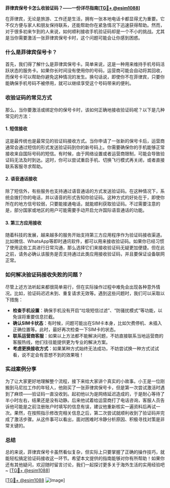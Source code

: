 **菲律宾保号卡怎么收验证码？——一份详尽指南[[TG💪+ @esim1088](https://t.me/s/esim1088)]**

在菲律宾，无论是旅游、工作还是生活，拥有一张本地电话卡都显得尤为重要。它不仅方便与家人和朋友保持联系，还能帮助你在紧急情况下迅速获得帮助。然而，对于很多初来乍到的人来说，如何顺利接收手机验证码却是一个不小的挑战。尤其是当你需要激活一张菲律宾保号卡时，这个问题可能会让你感到困惑。

### 什么是菲律宾保号卡？

首先，我们得了解什么是菲律宾保号卡。简单来说，这是一种用来维持手机号码活跃状态的服务卡。如果你长时间没有使用你的号码，运营商可能会自动将其回收，而保号卡可以帮助你避免这种情况的发生。换句话说，即使你不在菲律宾，只要你能确保手机号码不被停用，就可以继续享受这个号码带来的便利。

### 收验证码的常见方式

那么，当你要激活或绑定你的保号卡时，该如何正确地接收验证码呢？以下是几种常见的方法：

#### 1. 短信接收

这是最传统也是最常见的验证码接收方式。当你申请了一张新的保号卡后，运营商通常会通过短信的形式发送验证码到你的新号码上。你需要确保你的手机能够正常接收来自国际号码的短信。有时候，由于网络设置或者运营商限制，可能会导致验证码无法及时到达。这时，你可以尝试重启手机、切换飞行模式再关闭，或者直接联系客服寻求帮助。

#### 2. 语音通话接收

除了短信外，有些服务也支持通过语音通话的方式发送验证码。在这种情况下，系统会拨打你的电话，并以语音的形式告知你验证码。这种方式的好处在于，即使你所在的地方信号较弱，只要能接通电话，就能顺利获取验证码。不过需要注意的是，部分国家或地区的用户可能需要手动开启允许国际语音通话的功能。

#### 3. 第三方应用接收

随着科技的发展，越来越多的服务开始支持第三方应用程序作为验证码接收渠道。比如微信、WhatsApp等即时通讯软件，都可以用来接收验证码。如果你已经习惯了使用这些工具进行日常沟通，那么选择它们来接收验证码无疑更加便捷。但在此之前，请务必确认该服务是否支持通过此类应用接收验证码，并且要保证设备联网正常。

### 如何解决验证码接收失败的问题？

尽管上述方法听起来都很简单易行，但在实际操作过程中难免会出现各种意外情况。比如，验证码迟迟未到、重复请求无效等。遇到这些问题时，我们可以采取以下措施：

- **检查手机设置**：确保手机没有开启“垃圾短信过滤”、“防骚扰模式”等功能，以免误将重要信息拦截。
- **确认SIM卡状态**：有时候，问题可能出在SIM卡本身，比如欠费停机、未插入正确位置等。此时，最好再次检查一下SIM卡的状态。
- **联系运营商客服**：如果以上方法都不能解决问题，不妨直接联系当地运营商的客服热线，他们往往能提供更为专业的解决方案。
- **考虑更换接收方式**：如果某种方式始终无法成功，不妨尝试换一种方式试试看，说不定会有意想不到的效果哦！

### 实战案例分享

为了让大家更好地理解整个流程，接下来给大家讲个真实的小故事。小王是一位刚搬到马尼拉工作的年轻人，他刚买了一张菲律宾保号卡，但是第一次尝试激活时遇到了麻烦——验证码一直没收到。起初他以为是网络延迟造成的，于是耐心等待了半小时左右，结果还是没有动静。后来他试着给运营商打了电话咨询，客服人员告诉他可能是之前注册账户时填写的信息有误，建议他重新核实一遍资料后再试一次。果然，在按照指示修改完相关信息之后，第二次尝试就顺利收到了验证码并完成了激活步骤。从这件事可以看出，面对困难时冷静分析原因、积极寻找对策是非常关键的。

### 总结

总的来说，菲律宾保号卡虽然看似复杂，但实际上只要掌握了正确的操作技巧，就能轻松搞定验证码接收这一环节。希望本文提供的指南能够对你有所帮助！如果你还有其他疑问，欢迎随时留言讨论，我们一起探讨更多关于海外生活的实用经验吧~ [[TG💪+ @esim1088](https://t.me/s/esim1088)]

[[TG💪+ @esim1088](https://t.me/s/esim1088) ![Image](https://i.postimg.cc/4NQfJmqS/Snipaste-2025-05-13-00-14-12.png)]